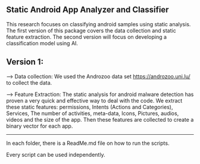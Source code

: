 ## Static Android App Analyzer and Classifier

This research focuses on classifying android samples using static analysis. The first version of this package covers the data collection and static feature extraction. The second version will focus on developing a classification model using AI.

## Version 1: 

--> Data collection: We used the Androzoo data set https://androzoo.uni.lu/ to collect the data.

--> Feature Extraction: The static analysis for android malware detection has proven a very quick and effective way to deal with the code. We extract these static features: permissions, Intents (Actions and Categories), Services, The number of activities, meta-data, Icons, Pictures, audios, videos and the size of the app. Then these features are collected to create a binary vector for each app.

------------------------------------------------------

In each folder, there is a ReadMe.md file on how to run the scripts. 

Every script can be used independently.
